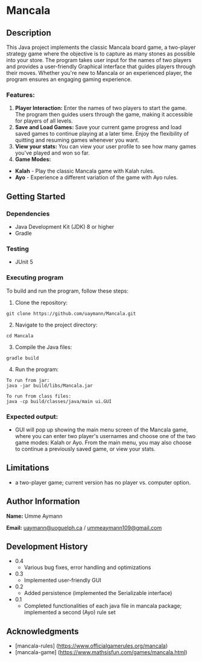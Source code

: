 # Mancala

## Description

This Java project implements the classic Mancala board game, a two-player strategy game where the objective is to capture as many stones as possible into your store. The program takes user input for the names of two players and provides a user-friendly Graphical interface that guides players through their moves. Whether you're new to Mancala or an experienced player, the program ensures an engaging gaming experience.

### Features:

1. **Player Interaction:** Enter the names of two players to start the game. The program then guides users through the game, making it accessible for players of all levels.
2. **Save and Load Games:** Save your current game progress and load saved games to continue playing at a later time. Enjoy the flexibility of quitting and resuming games whenever you want.
3. **View your stats:** You can view your user profile to see how many games you've played and won so far.
4. **Game Modes:**
- **Kalah** - Play the classic Mancala game with Kalah rules.
- **Ayo** - Experience a different variation of the game with Ayo rules.

## Getting Started

### Dependencies

* Java Development Kit (JDK) 8 or higher
* Gradle

### Testing

* JUnit 5

### Executing program

To build and run the program, follow these steps:

1. Clone the repository:

```
git clone https://github.com/uaymann/Mancala.git
```

2. Navigate to the project directory:

```
cd Mancala
```

3. Compile the Java files:

```
gradle build
```

4. Run the program:

```
To run from jar:
java -jar build/libs/Mancala.jar

To run from class files:
java -cp build/classes/java/main ui.GUI
```

### Expected output:

* GUI will pop up showing the main menu screen of the Mancala game, where you can enter two player's usernames and choose one of the two game modes: Kalah or Ayo. From the main menu, you may also choose to continue a previously saved game, or view your stats.

## Limitations

* a two-player game; current version has no player vs. computer option.

## Author Information

**Name:** Umme Aymann

**Email:** uaymann@uoguelph.ca / ummeaymann109@gmail.com

## Development History

* 0.4
    * Various bug fixes, error handling and optimizations
* 0.3
    * Implemented user-friendly GUI
* 0.2
    * Added persistence (implemented the Serializable interface)
* 0.1
    * Completed functionalities of each java file in mancala package; implemented a second (Ayo) rule set

## Acknowledgments

* [mancala-rules] (https://www.officialgamerules.org/mancala)
* [mancala-game] (https://www.mathsisfun.com/games/mancala.html)
